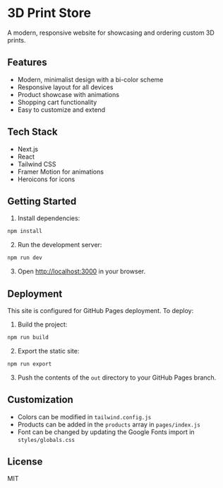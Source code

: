 # 3D Print Store

A modern, responsive website for showcasing and ordering custom 3D prints.

## Features

- Modern, minimalist design with a bi-color scheme
- Responsive layout for all devices
- Product showcase with animations
- Shopping cart functionality
- Easy to customize and extend

## Tech Stack

- Next.js
- React
- Tailwind CSS
- Framer Motion for animations
- Heroicons for icons

## Getting Started

1. Install dependencies:
```bash
npm install
```

2. Run the development server:
```bash
npm run dev
```

3. Open [http://localhost:3000](http://localhost:3000) in your browser.

## Deployment

This site is configured for GitHub Pages deployment. To deploy:

1. Build the project:
```bash
npm run build
```

2. Export the static site:
```bash
npm run export
```

3. Push the contents of the `out` directory to your GitHub Pages branch.

## Customization

- Colors can be modified in `tailwind.config.js`
- Products can be added in the `products` array in `pages/index.js`
- Font can be changed by updating the Google Fonts import in `styles/globals.css`

## License

MIT 